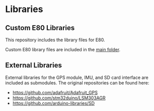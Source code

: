 # Libraries
## Custom E80 Libraries
This repository includes the library files for E80.

Custom E80 library files are included in the [main folder](./main/).

## External Libraries
External libraries for the GPS module, IMU, and SD card interface are included as submodules.
The original repositories can be found here:
- https://github.com/adafruit/Adafruit_GPS
- https://github.com/stm32duino/LSM303AGR
- https://github.com/arduino-libraries/SD
